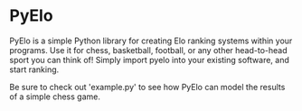 # PyElo
PyElo is a simple Python library for creating Elo ranking systems within your programs. Use it for chess, basketball, football, or any other head-to-head sport you can think of! Simply import pyelo into your existing software, and start ranking.

Be sure to check out 'example.py' to see how PyElo can model the results of a simple chess game.

    
